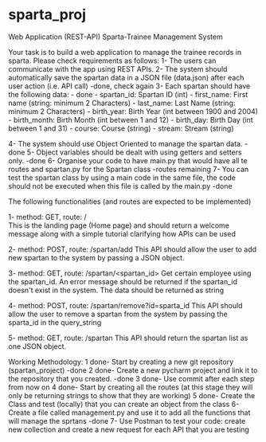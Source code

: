 # sparta_proj

Web Application (REST-API) Sparta-Trainee Management System

Your task is to build a web application to manage the trainee records in sparta. Please check requirements as follows:
1-  The users can communicate with the app using REST APIs.
2-  The system should automatically save the spartan data in a JSON file (data.json) after each user action (i.e. API call)	-done, check again
3-  Each spartan should have the following data:	- done
    - spartan_id: Spartan ID (int)
    - first_name: First name (string: minimum 2 Characters)
    - last_name: Last Name (string: minimum 2 Characters)
    - birth_year: Birth Year (int between 1900 and 2004)
    - birth_month: Birth Month (int between 1 and 12)
    - birth_day: Birth Day (int between 1 and 31)
    - course: Course (string)
    - stream: Stream (string)

4-  The system should use Object Oriented to manage the spartan data.	-done
5-  Object variables should be dealt with using getters and setters only.	-done
6-  Organise your code to have main.py that would have all te routes and spartan.py for the Spartan class	-routes remaining
7-  You can test the spartan class by using a main code in the same file, the code should not be executed when this file is called by the main.py	-done

The following functionalities (and routes are expected to be implemented)

1-  method: GET, route: /	
  This is the landing page (Home page) and should return a welcome message along with a simple tutorial clarifying how APIs can be used

2-  method: POST, route: /spartan/add
  This API should allow the user to add new spartan to the system by passing a JSON object.

3-  method: GET, route: /spartan/<spartan_id>
  Get certain employee using the spartan_id. An error message should be returned if the spartan_id doesn't exist in the system. The data should be returned as string

4-  method: POST, route: /spartan/remove?id=sparta_id
  This API should allow the user to remove a spartan from the system by passing the sparta_id in the query_string

5-  method: GET, route: /spartan
  This API should return the spartan list as one JSON object.


Working Methodology:
1 done-  Start by creating a new git repository (spartan_project)	-done
2 done-  Create a new pycharm project and link it to the repository that you created.	-done
3 done-  Use commit after each step from now on	
4 done-  Start by creating all the routes (at this stage they will only be returning strings to show that they are working)
5 done-  Create the Class and test (locally) that you can create an object from the class
6-  Create a file called management.py and use it to add all the functions that will manage the sprtans		-done
7-  Use Postman to test your code: create new collection and create a new request for each API that you are testing

